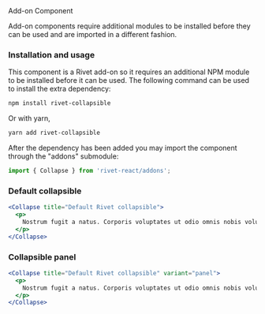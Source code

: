 <div class="rvt-alert rvt-alert--error rvt-m-bottom-lg" role="alert" aria-labelledby="error-alert-title">
    <span class="rvt-alert__title" id="error-alert-title">Add-on Component</span>
    <p class="rvt-alert__message">Add-on components require additional modules to be installed before they can be used and are imported in a different fashion.</p>
</div>

### Installation and usage

This component is a Rivet add-on so it requires an additional NPM module to be installed before it can be used.  The following command can be used to install the extra dependency:

```sh
npm install rivet-collapsible
```

 Or with yarn,

```sh
yarn add rivet-collapsible
```

After the dependency has been added you may import the component through the "addons" submodule:

```typescript
import { Collapse } from 'rivet-react/addons';
```

### Default collapsible

```jsx
<Collapse title="Default Rivet collapsible">
  <p>
    Nostrum fugit a natus. Corporis voluptates ut odio omnis nobis voluptas. Est dolor et eum quis deleniti explicabo autem est magnam. Unde expedita ab quia maxime quia. Qui voluptas distinctio ipsa laborum laboriosam.
  </p>
</Collapse>
```

### Collapsible panel

```jsx
<Collapse title="Default Rivet collapsible" variant="panel">
  <p>
    Nostrum fugit a natus. Corporis voluptates ut odio omnis nobis voluptas. Est dolor et eum quis deleniti explicabo autem est magnam. Unde expedita ab quia maxime quia. Qui voluptas distinctio ipsa laborum laboriosam.
  </p>
</Collapse>
```
